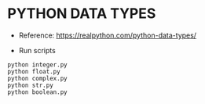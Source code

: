 # PYTHON DATA TYPES

- Reference: https://realpython.com/python-data-types/

- Run scripts
```
python integer.py
python float.py
python complex.py
python str.py
python boolean.py
```

